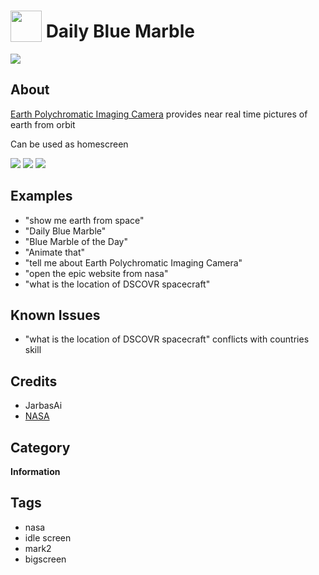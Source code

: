 # <img src='./icon.png' width='50' height='50' style='vertical-align:bottom'/> Daily Blue Marble

![](./logo.png)

## About

[Earth Polychromatic Imaging Camera](https://epic.gsfc.nasa.gov/) provides near real time pictures of earth from orbit
  
Can be used as homescreen
 
![](gui.gif)
![](gui.png)
![](website.png)

## Examples
* "show me earth from space"
* "Daily Blue Marble"
* "Blue Marble of the Day"
* "Animate that"
* "tell me about Earth Polychromatic Imaging Camera"
* "open the epic website from nasa"
* "what is the location of DSCOVR spacecraft"

## Known Issues

- "what is the location of DSCOVR spacecraft" conflicts with countries skill

## Credits
- JarbasAi
- [NASA](https://apod.nasa.gov/apod/astropix.html)

## Category
**Information**

## Tags
- nasa
- idle screen
- mark2
- bigscreen
